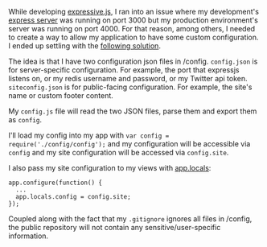 While developing [expressive.js](http://github.com/achan/expressivejs), I ran into an issue where my development's [express server](http://expressjs.com) was running on port 3000 but my production environment's server was running on port 4000. For that reason, among others, I needed to create a way to allow my application to have some custom configuration. I ended up settling with the [following solution](https://github.com/achan/expressivejs/issues/2).

The idea is that I have two configuration json files in /config. `config.json` is for server-specific configuration. For example, the port that expressjs listens on, or my redis username and password, or my Twitter api token. `siteconfig.json` is for public-facing configuration. For example, the site's name or custom footer content.

My `config.js` file will read the two JSON files, parse them and export them as `config`.

I'll load my config into my app with `var config = require('./config/config');` and my configuration will be accessible via `config` and my site configuration will be accessed via `config.site`.

I also pass my site configuration to my views with [app.locals](http://expressjs.com/api.html#app.locals):

    app.configure(function() {
      ...
      app.locals.config = config.site;
    });

Coupled along with the fact that my `.gitignore` ignores all files in /config, the public repository will not contain any sensitive/user-specific information.
